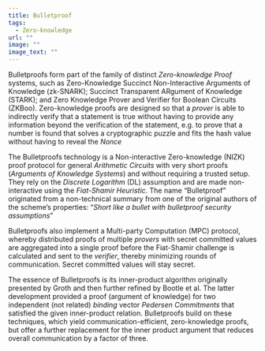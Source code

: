 ```yaml
---
title: Bulletproof
tags:
  - Zero-knowledge
url: ""
image: ""
image_text: ""
---
```


Bulletproofs form part of the family of distinct _Zero-knowledge Proof_ systems, such as Zero-Knowledge Succinct Non-Interactive Arguments of Knowledge (zk-SNARK); Succinct Transparent ARgument of Knowledge (STARK); and Zero Knowledge Prover and Verifier for Boolean Circuits (ZKBoo). Zero-knowledge proofs are designed so that a _prover_ is able to indirectly verify that a statement is true without having to provide any information beyond the verification of the statement, e.g. to prove that a number is found that solves a cryptographic puzzle and fits the hash value without having to reveal the _Nonce_

The Bulletproofs technology is a Non-interactive Zero-knowledge (NIZK) proof protocol for general _Arithmetic Circuits_ with very short proofs (_Arguments of Knowledge Systems_) and without requiring a trusted setup. They rely on the _Discrete Logarithm_ (DL) assumption and are made non-interactive using the _Fiat-Shamir Heuristic_. The name “Bulletproof” originated from a non-technical summary from one of the original authors of the scheme’s properties: “_Short like a bullet with bulletproof security assumptions_”

Bulletproofs also implement a Multi-party Computation (MPC) protocol, whereby distributed proofs of multiple _provers_ with secret committed values are aggregated into a single proof before the Fiat-Shamir challenge is calculated and sent to the _verifier_, thereby minimizing rounds of communication. Secret committed values will stay secret.

The essence of Bulletproofs is its inner-product algorithm originally presented by Groth and then further refined by Bootle et al. The latter development provided a proof (argument of knowledge) for two independent (not related) _binding_ vector _Pedersen Commitments_ that satisfied the given inner-product relation. Bulletproofs build on these techniques, which yield communication-efficient, zero-knowledge proofs, but offer a further replacement for the inner product argument that reduces overall communication by a factor of three.
